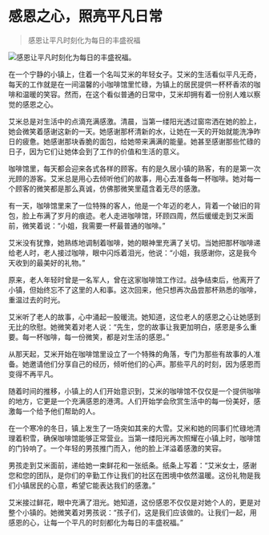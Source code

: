 # 感恩之心，照亮平凡日常

> 感恩让平凡时刻化为每日的丰盛祝福

![感恩让平凡时刻化为每日的丰盛祝福。](/images/e0050d62176d46a7b8ba95f1d4fda690.jpg)


在一个宁静的小镇上，住着一个名叫艾米的年轻女子。艾米的生活看似平凡无奇，每天的工作就是在一间温馨的小咖啡馆里忙碌，为镇上的居民提供一杯杯香浓的咖啡和温暖的笑容。然而，在这个看似普通的日常中，艾米却拥有着一份别人难以察觉的感恩之心。

艾米总是对生活中的点滴充满感激。清晨，当第一缕阳光透过窗帘洒在她的脸上，她会微笑着感谢这新的一天。她感谢那杯清新的水，让她在一天的开始就能洗净昨日的疲惫。她感谢那块香脆的面包，给她带来满满的能量。她甚至感谢那些忙碌的日子，因为它们让她体会到了工作的价值和生活的意义。

咖啡馆里，每天都会迎来各式各样的顾客。有的是久居小镇的熟客，有的是第一次光顾的游客。艾米总是用心去倾听他们的故事，用心去准备每一杯咖啡。她对每一个顾客的微笑都是那么真诚，仿佛那微笑里蕴含着无尽的感激。

有一天，咖啡馆里来了一位特殊的客人，他是一个年迈的老人，背着一个破旧的背包，脸上布满了岁月的痕迹。老人走进咖啡馆，环顾四周，然后缓缓走到艾米面前，微笑着说：“小姐，我需要一杯最普通的咖啡。”

艾米没有犹豫，她熟练地调制着咖啡，她的眼神里充满了关切。当她把那杯咖啡递给老人时，老人接过咖啡，眼中闪烁着泪光，他说：“小姐，我感谢你，这是我今天收到的最美好的礼物。”

原来，老人年轻时曾是一名军人，曾在这家咖啡馆工作过。战争结束后，他离开了小镇，但始终忘不了这里的人和事。这次回来，他只想再次品尝那杯熟悉的咖啡，重温过去的时光。

艾米听了老人的故事，心中涌起一股暖流。她知道，这位老人的感恩之心让她感到无比的欣慰。她微笑着对老人说：“先生，您的故事让我更加明白，感恩是多么重要。每一杯咖啡，每一份微笑，都是对生活的感恩。”

从那天起，艾米开始在咖啡馆里设立了一个特殊的角落，专门为那些有故事的人准备。她邀请他们分享自己的经历，倾听他们的心声。那些平凡的时刻，因为感恩而变得不再平凡。

随着时间的推移，小镇上的人们开始意识到，艾米的咖啡馆不仅仅是一个提供咖啡的地方，它更是一个充满感恩的港湾。人们开始学会欣赏生活中的每一份美好，感激每一个给予他们帮助的人。

在一个寒冷的冬日，镇上发生了一场突如其来的大雪。艾米和她的同事们忙碌地清理着积雪，确保咖啡馆能够正常营业。当第一缕阳光再次照耀在小镇上时，咖啡馆的门铃响了。一个年轻的男孩推门而入，他的脸上洋溢着感激的笑容。

男孩走到艾米面前，递给她一束鲜花和一张纸条。纸条上写着：“艾米女士，感谢您和您的团队，是你们的辛勤工作让我们的社区在困境中依然温暖。这份礼物是我们小镇居民的心意，希望它能表达我们的感激。”

艾米接过鲜花，眼中充满了泪光。她知道，这份感恩不仅仅是对她个人的，更是对整个小镇的。她微笑着对男孩说：“孩子们，这是我们应该做的。让我们一起，用感恩的心，让每一个平凡的时刻都化为每日的丰盛祝福。”